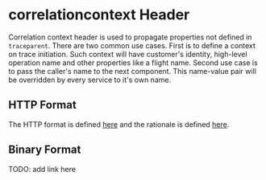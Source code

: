 # correlationcontext Header

Correlation context header is used to propagate properties not defined in `traceparent`. There
are two common use cases. First is to define a context on trace initiation. Such context will
have customer's identity, high-level operation name and other properties like a flight name.
Second use case is to pass the caller's name to the next component. This name-value pair will be
overridden by every service to it's own name.

## HTTP Format
The HTTP format is defined [here](HTTP_HEADER_FORMAT.md) and the rationale is defined
[here](HTTP_HEADER_FORMAT_RATIONALE.md).

## Binary Format
TODO: add link here
